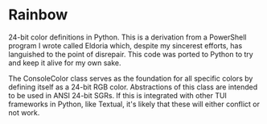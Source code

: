 # Rainbow
24-bit color definitions in Python. This is a derivation from a PowerShell program I wrote called Eldoria which, despite my sincerest efforts, has languished to the point of disrepair. This code was ported to Python to try and keep it alive for my own sake.

The ConsoleColor class serves as the foundation for all specific colors by defining itself as a 24-bit RGB color. Abstractions of this class are intended to be used in ANSI 24-bit SGRs. If this is integrated with other TUI frameworks in Python, like Textual, it's likely that these will either conflict or not work.
